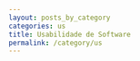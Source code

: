 ```yaml
---
layout: posts_by_category
categories: us
title: Usabilidade de Software
permalink: /category/us
---
```


